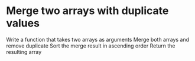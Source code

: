 # Merge two arrays with duplicate values
Write a function that takes two arrays as arguments
Merge both arrays and remove duplicate
Sort the merge result in ascending order
Return the resulting array